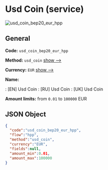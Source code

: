 
# Usd Coin (service) 
![usd_coin_bep20_eur_hpp](https://static.openfintech.io/payment_methods/usd_coin_bep20_eur_hpp/logo.svg?w=400&c=v0.59.26#w200)  

## General 
 
**Code:** `usd_coin_bep20_eur_hpp` 
 
**Method:** `usd_coin` 
 [show -->](/payment-methods/usd_coin/) 
 
**Currency:** `EUR` [show -->](/currencies/EUR/) 
 
**Name:** 
 
:	[EN] Usd Coin 
:	[RU] Usd Coin 
:	[UK] Usd Coin 
 
**Amount limits:** from `0.01` to `100000` EUR 

## JSON Object 

```json
{
  "code":"usd_coin_bep20_eur_hpp",
  "flow":"hpp",
  "method":"usd_coin",
  "currency":"EUR",
  "fields":null,
  "amount_min":0.01,
  "amount_max":100000
}
```  
